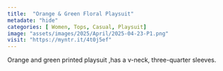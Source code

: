 ```yaml
---
title:  "Orange & Green Floral Playsuit"
metadate: "hide"
categories: [ Women, Tops, Casual, Playsuit]
image: "assets/images/2025/April/2025-04-23-P1.png"
visit: "https://myntr.it/4t0j5ef"
---
```

Orange and green printed playsuit ,has a v-neck, three-quarter sleeves.